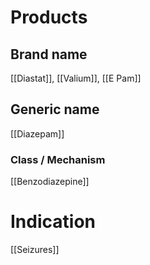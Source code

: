 # Products

## Brand name
[[Diastat]], [[Valium]], [[E Pam]]

## Generic name
[[Diazepam]]

### Class / Mechanism
[[Benzodiazepine]]

# Indication
[[Seizures]]